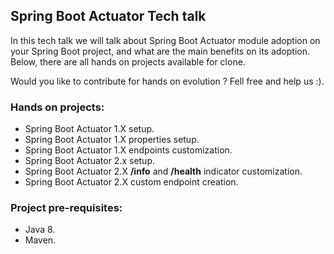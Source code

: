 <h2>Spring Boot Actuator Tech talk</h2>

In this tech talk we will talk about Spring Boot Actuator module adoption on your Spring Boot project, and what are the main benefits on its adoption.
Below, there are all hands on projects available for clone.

Would you like to contribute for hands on evolution ? Fell free and help us :).

<h3> Hands on projects:</h3>

* Spring Boot Actuator 1.X setup.
* Spring Boot Actuator 1.X properties setup.
* Spring Boot Actuator 1.X endpoints customization.
* Spring Boot Actuator 2.x setup.
* Spring Boot Actuator 2.X **/info** and **/health** indicator customization.
* Spring Boot Actuator 2.X custom endpoint creation.

<h3>Project pre-requisites:</h3>

* Java 8.
* Maven.
